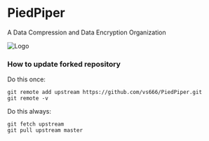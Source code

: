 # PiedPiper
A Data Compression and Data Encryption Organization

![Logo](https://ih1.redbubble.net/image.447815602.2953/raf,360x360,075,t,fafafa:ca443f4786.jpg)  

### How to update forked repository

Do this once: 
```
git remote add upstream https://github.com/vs666/PiedPiper.git
git remote -v
```

Do this always:  
```
git fetch upstream  
git pull upstream master
```